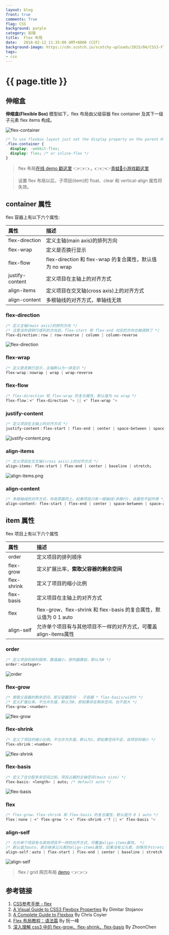 ```yaml
---
layout: blog
front: true
comments: True
flag: CSS
background: purple
category: 前端
title:  Flex 布局
date:   2018-02-12 11:35:00 GMT+0800 (CST)
background-image: https://cdn.scotch.io/scotchy-uploads/2015/04/CSS3-Flexbox-Model.jpg
tags:
- css
---
```

# {{ page.title }}

## 伸缩盒

**伸缩盒(Flexible Box)** 模型如下，flex 布局由父级容器 flex container 及其下一级子元素 flex items 构成。

![flex-container](https://cdn.scotch.io/scotchy-uploads/2015/04/CSS3-Flexbox-Model.jpg)

```CSS
/* To use flexbox layout just set the display property on the parent HTML element */
.flex-container {
  display: -webkit-flex;
  display: flex; /* or inline-flex */
}
```

> flex 布局[在线 demo 戳这里](https://codepen.io/justd/full/yydezN/) 👈👈👈 。👉👉👉[青蛙🐸小游戏戳这里](https://flexboxfroggy.com/#zh-cn)

> 设置 flex 布局以后，子项目(item)的 float、clear 和 vertical-align 属性将失效。

## container 属性

flex 容器上有以下六个属性:

| 属性 | 描述 |
|:-------------|:------------------|
| flex-direction | 定义主轴(main axis)的排列方向 |
| flex-wrap | 定义是否换行显示 |
| flex-flow | flex-direction 和 flex-wrap 的复合属性，默认值为 no wrap |
| justify-content | 定义项目在主轴上的对齐方式 |
| align-items | 定义项目在交叉轴(cross axis)上的对齐方式 |
| align-content | 多根轴线的对齐方式，单轴线无效 |

### flex-direction

```CSS
/* 定义主轴(main axis)的排列方向 */
/* 注意当你调转行或列的方向后，flex-start 和 flex-end 对应的方向也被调转了 */
flex-direction：row | row-reverse | column | column-reverse
```

![flex-direction](https://css-tricks.com/wp-content/uploads/2013/04/flex-direction2.svg)

### flex-wrap

```CSS
/* 定义是否换行显示，主轴默认为一排显示 */
flex-wrap：nowrap | wrap | wrap-reverse
```

### flex-flow

```CSS
/* flex-direction 和 flex-wrap 的复合属性，默认值为 no wrap */
flex-flow：<' flex-direction '> || <' flex-wrap '>
```

### justify-content

```CSS
/* 定义项目在主轴上的对齐方式 */
justify-content：flex-start | flex-end | center | space-between | space-around | space-evenly
```

![justify-content.png](https://i.loli.net/2018/02/26/5a935bee75e7c.png)

### align-items

```CSS
/* 定义项目在交叉轴(cross axis)上的对齐方式 */
align-items: flex-start | flex-end | center | baseline | stretch;
```

![align-items.png](http://www.ruanyifeng.com/blogimg/asset/2015/bg2015071011.png)

### align-content

```CSS
/* 多根轴线的对齐方式，布局思路同上。如果项目只有一根轴线(非换行)，该属性不起作用 */
align-content: flex-start | flex-end | center | space-between | space-around | stretch;
```

## item 属性

flex 项目上有以下六个属性

| 属性 | 描述 |
|:-------------|:------------------|
| order | 定义项目的排列顺序 |
| flex-grow | 定义扩展比率，**索取父容器的剩余空间** |
| flex-shrink | 定义了项目的缩小比例 |
| flex-basis | 定义项目在主轴上的对齐方式 |
| flex | flex-grow、flex-shrink 和 flex-basis 的复合属性，默认值为 0 1 auto |
| align-self | 允许单个项目有与其他项目不一样的对齐方式，可覆盖align-items属性 |

### order

```CSS
/* 定义项目的排列顺序。数值越小，排列越靠前，默认为0 */
order：<integer>
```

![order](https://cdn.scotch.io/scotchy-uploads/2015/04/flexbox-order.jpg)

### flex-grow

```CSS
/* 索取父容器的剩余空间，即父容器空间 - 子容器 * flex-basis/width */
/* 定义扩展比率。不允许负值，默认为0，即如果存在剩余空间，也不放大 */
flex-grow：<number>
```

![flex-grow](https://cdn.scotch.io/scotchy-uploads/2015/04/flexbox-flex-grow-2.jpg)

### flex-shrink

```CSS
/* 定义了项目的缩小比例。不允许为负值，默认为1，即如果空间不足，该项目将缩小 */
flex-shrink：<number>
```

![flex-shrink](https://cdn.scotch.io/scotchy-uploads/2015/04/flexbox-flex-shrink.jpg)

### flex-basis

```CSS
/* 定义了在分配多余空间之前，项目占据的主轴空间(main size) */
flex-basis: <length> | auto; /* default auto */
```

![flex-basis](https://cdn.scotch.io/scotchy-uploads/2015/04/flexbox-flex-basis.jpg)

### flex

```CSS
/* flex-grow、flex-shrink 和 flex-basis 的复合属性，默认值为 0 1 auto */
flex：none | <' flex-grow '> <' flex-shrink >'? || <' flex-basis '>
```

### align-self

```CSS
/* 允许单个项目有与其他项目不一样的对齐方式，可覆盖align-items属性。 */
/* 默认值为auto，表示继承父元素的align-items属性，如果没有父元素，则等同于stretch */
align-self：auto | flex-start | flex-end | center | baseline | stretch
```

![align-self](https://cdn.scotch.io/scotchy-uploads/2015/04/flexbox-align-self.jpg)

> flex / grid 网页布局 [demo](https://demo.tutorialzine.com/2017/03/css-grid-vs-flexbox/) 👈👈👈

## 参考链接

1. [CSS参考手册 - flex](http://www.css88.com/book/css/properties/flex/index.htm)
1. [A Visual Guide to CSS3 Flexbox Properties](https://scotch.io/tutorials/a-visual-guide-to-css3-flexbox-properties#basics) By Dimitar Stojanov
1. [A Complete Guide to Flexbox](https://css-tricks.com/snippets/css/a-guide-to-flexbox/) By Chris Coyier
1. [Flex 布局教程：语法篇](http://www.ruanyifeng.com/blog/2015/07/flex-grammar.html) By 阮一峰
1. [深入理解 css3 中的 flex-grow、flex-shrink、flex-basis](https://zhoon.github.io/css3/2014/08/23/flex.html) By ZhoonChen